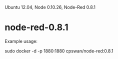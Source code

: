 Ubuntu 12.04, Node 0.10.26, Node-Red 0.8.1

node-red-0.8.1
==============

Example usage:

sudo docker -d -p 1880:1880 cpswan/node-red:0.8.1
